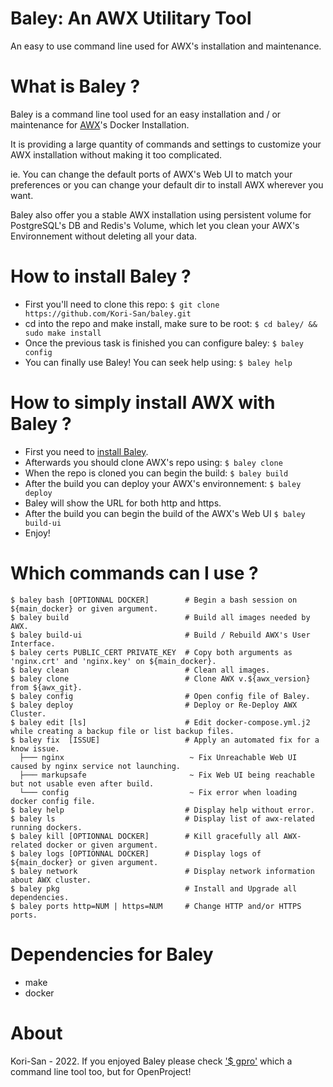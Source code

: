 # Baley: An AWX Utilitary Tool
An easy to use command line used for AWX's installation and maintenance.

# What is Baley ?
Baley is a command line tool used for an easy installation and / or maintenance for [AWX](https://github.com/ansible/awx#readme)'s Docker Installation.

It is providing a large quantity of commands and settings to customize your AWX installation without making it too complicated.

ie. You can change the default ports of AWX's Web UI to match your preferences or you can change your default dir to install AWX wherever you want.

Baley also offer you a stable AWX installation using persistent volume for PostgreSQL's DB and Redis's Volume, which let you clean your AWX's Environnement without deleting all your data.

# How to install Baley ?
- First you'll need to clone this repo: ```$ git clone https://github.com/Kori-San/baley.git```
- cd into the repo and make install, make sure to be root: ```$ cd baley/ && sudo make install```
- Once the previous task is finished you can configure baley: ```$ baley config```
- You can finally use Baley! You can seek help using: ```$ baley help```

# How to simply install AWX with Baley ?
- First you need to [install Baley](https://github.com/Kori-San/baley/blob/main/README.md#how-to-install-baley-).
- Afterwards you should clone AWX's repo using: ```$ baley clone```
- When the repo is cloned you can begin the build: ```$ baley build```
- After the build you can deploy your AWX's environnement: ```$ baley deploy```
- Baley will show the URL for both http and https.
- After the build you can begin the build of the AWX's Web UI ```$ baley build-ui```
- Enjoy!

# Which commands can I use ?
    $ baley bash [OPTIONNAL DOCKER]        # Begin a bash session on ${main_docker} or given argument.
    $ baley build                          # Build all images needed by AWX.
    $ baley build-ui                       # Build / Rebuild AWX's User Interface.
    $ baley certs PUBLIC_CERT PRIVATE_KEY  # Copy both arguments as 'nginx.crt' and 'nginx.key' on ${main_docker}.
    $ baley clean                          # Clean all images.
    $ baley clone                          # Clone AWX v.${awx_version} from ${awx_git}.
    $ baley config                         # Open config file of Baley.
    $ baley deploy                         # Deploy or Re-Deploy AWX Cluster.
    $ baley edit [ls]                      # Edit docker-compose.yml.j2 while creating a backup file or list backup files.
    $ baley fix  [ISSUE]                   # Apply an automated fix for a know issue.
      ├─── nginx                            ~ Fix Unreachable Web UI caused by nginx service not launching.
      ├─── markupsafe                       ~ Fix Web UI being reachable but not usable even after build.
      └─── config                           ~ Fix error when loading docker config file.
    $ baley help                           # Display help without error.
    $ baley ls                             # Display list of awx-related running dockers.
    $ baley kill [OPTIONNAL DOCKER]        # Kill gracefully all AWX-related docker or given argument.
    $ baley logs [OPTIONNAL DOCKER]        # Display logs of ${main_docker} or given argument.
    $ baley network                        # Display network information about AWX cluster.
    $ baley pkg                            # Install and Upgrade all dependencies.
    $ baley ports http=NUM | https=NUM     # Change HTTP and/or HTTPS ports.

# Dependencies for Baley
- make
- docker

# About
Kori-San - 2022. If you enjoyed Baley please check ['$ gpro'](https://github.com/Kori-San/gpro) which a command line tool too, but for OpenProject!
